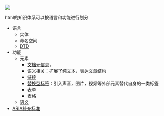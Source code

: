 ![](https://static001.geekbang.org/resource/image/41/62/4153891927afac7f4c21ccf6a141f062.png)

html的知识体系可以按语言和功能进行划分

* 语言
    * 实体
    * 命名空间
    * [DTD](/_posts/html/DTD)
* 功能
    * 元素
        * [文档元信息](/_posts/html/文档元信息)，
        * 语义相关：扩展了纯文本，表达文章结构
        * [链接](/_posts/html/链接)
        * [替换型标签](/_posts/html/替换型标签)：引入声音，图片，视频等外部元素替代自身的一类标签
        * 表单
        * 表格
    * [语义](/_posts/html/语义化)
* [ARIA补充标准](/_posts/html/可访问性)
